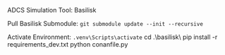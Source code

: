 ADCS Simulation Tool: Basilisk

Pull Basilisk Submodule: 
```git submodule update --init --recursive```

Activate Environment:
```.venv\Scripts\activate```
cd .\basilisk\ 
pip install -r requirements_dev.txt
python conanfile.py
